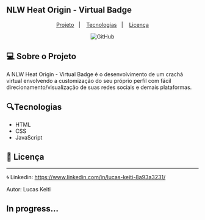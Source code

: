 ## NLW Heat Origin - Virtual Badge

<p align="center">
  <a href="#-sobre-o-projeto">Projeto</a>&nbsp;&nbsp;&nbsp;|&nbsp;&nbsp;&nbsp;
  <a href="#-tecnologias">Tecnologias</a>&nbsp;&nbsp;&nbsp;|&nbsp;&nbsp;&nbsp;
  <a href="#memo-licença">Licença</a>
</p>

<p align="center">
 <img alt="GitHub" src="https://img.shields.io/github/license/LucasKeiti/rocket-barberorigin">
</p>

## 💻 Sobre o Projeto

A NLW Heat Origin - Virtual Badge é o desenvolvimento de um crachá virtual envolvendo a customização do seu próprio perfil com fácil direcionamento/visualização de suas redes sociais e demais plataformas.

## 🔍Tecnologias

- HTML
- CSS
- JavaScript

## 📝 Licença

---

🌀 Linkedin: https://www.linkedin.com/in/lucas-keiti-8a93a3231/

Autor: Lucas Keiti

## In progress...
